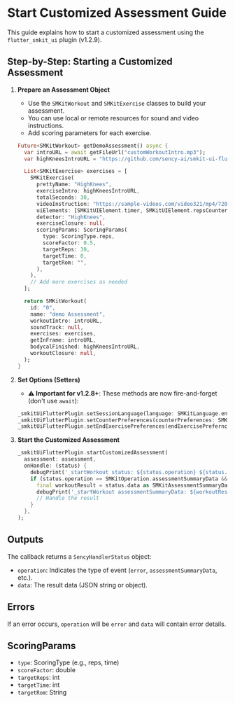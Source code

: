 # Start Customized Assessment Guide

This guide explains how to start a customized assessment using the `flutter_smkit_ui` plugin (v1.2.9).

## Step-by-Step: Starting a Customized Assessment

1. **Prepare an Assessment Object**
   - Use the `SMKitWorkout` and `SMKitExercise` classes to build your assessment.
   - You can use local or remote resources for sound and video instructions.
   - Add scoring parameters for each exercise.

   ```dart
   Future<SMKitWorkout> getDemoAssessment() async {
     var introURL = await getFileUrl("customWorkoutIntro.mp3");
     var highKneesIntroURL = "https://github.com/sency-ai/smkit-ui-flutter-demo/raw/main/HighKneesSound.mp3";

     List<SMKitExercise> exercises = [
       SMKitExercise(
         prettyName: "HighKnees",
         exerciseIntro: highKneesIntroURL,
         totalSeconds: 30,
         videoInstruction: "https://sample-videos.com/video321/mp4/720/big_buck_bunny_720p_1mb.mp4",
         uiElements: [SMKitUIElement.timer, SMKitUIElement.repsCounter],
         detector: "HighKnees",
         exerciseClosure: null,
         scoringParams: ScoringParams(
           type: ScoringType.reps,
           scoreFactor: 0.5,
           targetReps: 30,
           targetTime: 0,
           targetRom: "",
         ),
       ),
       // Add more exercises as needed
     ];

     return SMKitWorkout(
       id: "0",
       name: "demo Assessment",
       workoutIntro: introURL,
       soundTrack: null,
       exercises: exercises,
       getInFrame: introURL,
       bodycalFinished: highKneesIntroURL,
       workoutClosure: null,
     );
   }
   ```

2. **Set Options (Setters)**
   - **⚠️ Important for v1.2.8+**: These methods are now fire-and-forget (don't use `await`):
   ```dart
   _smkitUiFlutterPlugin.setSessionLanguage(language: SMKitLanguage.english);
   _smkitUiFlutterPlugin.setCounterPreferences(counterPreferences: SMKitCounterPreferences.perfectOnly);
   _smkitUiFlutterPlugin.setEndExercisePreferences(endExercisePrefernces: SMKitEndExercisePreferences.targetBased);
   ```

3. **Start the Customized Assessment**
   ```dart
   _smkitUiFlutterPlugin.startCustomizedAssessment(
     assessment: assessment,
     onHandle: (status) {
       debugPrint('_startWorkout status: ${status.operation} ${status.data}');
       if (status.operation == SMKitOperation.assessmentSummaryData && status.data != null) {
         final workoutResult = status.data as SMKitAssessmentSummaryData;
         debugPrint('_startWorkout assessmentSummaryData: ${workoutResult.toString()}');
         // Handle the result
       }
     },
   );
   ```

## Outputs

The callback returns a `SencyHandlerStatus` object:
- `operation`: Indicates the type of event (`error`, `assessmentSummaryData`, etc.).
- `data`: The result data (JSON string or object).

## Errors

If an error occurs, `operation` will be `error` and `data` will contain error details.

## ScoringParams

- `type`: ScoringType (e.g., reps, time)
- `scoreFactor`: double
- `targetReps`: int
- `targetTime`: int
- `targetRom`: String

